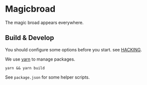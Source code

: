 # Magicbroad

The magic broad appears everywhere.


## Build & Develop
You should configure some options before you start. see [HACKING](./HACKING.md).

We use [yarn](https://yarnpkg.com) to manage packages.

````shell
yarn && yarn build
````

See `package.json` for some helper scripts.
